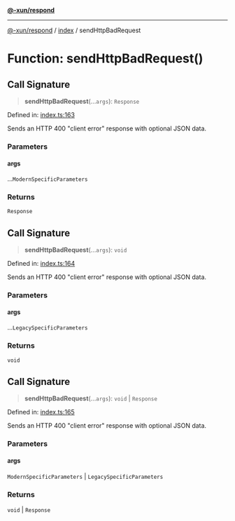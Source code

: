 [**@-xun/respond**](../../README.md)

***

[@-xun/respond](../../README.md) / [index](../README.md) / sendHttpBadRequest

# Function: sendHttpBadRequest()

## Call Signature

> **sendHttpBadRequest**(...`args`): `Response`

Defined in: [index.ts:163](https://github.com/Xunnamius/api-utils/blob/2999e4472bea4c5a8ecd8f7c7fbf77e6b4bc26db/packages/respond/src/index.ts#L163)

Sends an HTTP 400 "client error" response with optional JSON data.

### Parameters

#### args

...`ModernSpecificParameters`

### Returns

`Response`

## Call Signature

> **sendHttpBadRequest**(...`args`): `void`

Defined in: [index.ts:164](https://github.com/Xunnamius/api-utils/blob/2999e4472bea4c5a8ecd8f7c7fbf77e6b4bc26db/packages/respond/src/index.ts#L164)

Sends an HTTP 400 "client error" response with optional JSON data.

### Parameters

#### args

...`LegacySpecificParameters`

### Returns

`void`

## Call Signature

> **sendHttpBadRequest**(...`args`): `void` \| `Response`

Defined in: [index.ts:165](https://github.com/Xunnamius/api-utils/blob/2999e4472bea4c5a8ecd8f7c7fbf77e6b4bc26db/packages/respond/src/index.ts#L165)

Sends an HTTP 400 "client error" response with optional JSON data.

### Parameters

#### args

`ModernSpecificParameters` | `LegacySpecificParameters`

### Returns

`void` \| `Response`
